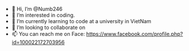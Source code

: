 - 👋 Hi, I’m @Numb246
- 👀 I’m interested in coding.
- 🌱 I’m currently learning to code at a university in VietNam
- 💞️ I’m looking to collaborate on 
- 📫 You can reach me on Face: https://www.facebook.com/profile.php?id=100022172703956

<!---
Numb246/Numb246 is a ✨ special ✨ repository because its `README.md` (this file) appears on your GitHub profile.
You can click the Preview link to take a look at your changes.
--->
